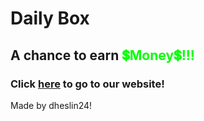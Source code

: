<h1><b>Daily Box</b></h1>
<h2>A chance to earn <b style="color: Lime;">💲Money💲!!!</b></h2>
<h3>Click <b><a href="https://bygtech.com">here</a></b> to go to our website!</h3>
<footer>Made by dheslin24!</footer>
